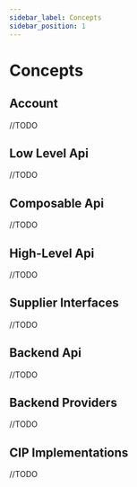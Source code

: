 ```yaml
---
sidebar_label: Concepts
sidebar_position: 1
---
```


# Concepts

## Account

//TODO

## Low Level Api

//TODO

## Composable Api

//TODO

## High-Level Api

//TODO

## Supplier Interfaces

//TODO

## Backend Api

//TODO

## Backend Providers

//TODO

## CIP Implementations

//TODO
